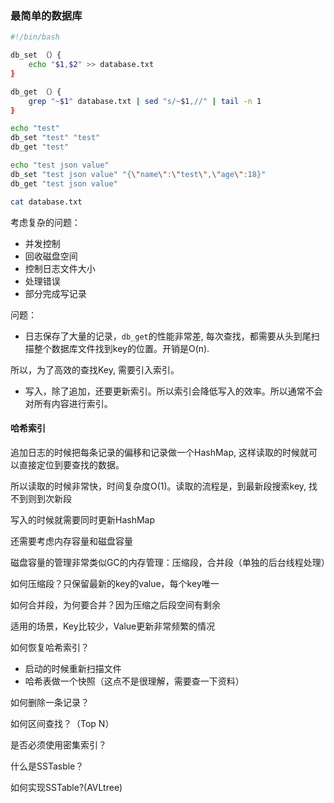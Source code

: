 ### 最简单的数据库

``` bash
#!/bin/bash

db_set （）{
    echo "$1,$2" >> database.txt
}

db_get （）{
    grep "~$1" database.txt | sed "s/~$1,//" | tail -n 1
}   

echo "test"
db_set "test" "test"
db_get "test"

echo "test json value"
db_set "test json value" "{\"name\":\"test\",\"age\":18}"
db_get "test json value"

cat database.txt
```

考虑复杂的问题：
- 并发控制
- 回收磁盘空间
- 控制日志文件大小
- 处理错误
- 部分完成写记录

问题：
- 日志保存了大量的记录，`db_get`的性能非常差, 每次查找，都需要从头到尾扫描整个数据库文件找到key的位置。开销是O(n).

所以，为了高效的查找Key, 需要引入索引。
- 写入，除了追加，还要更新索引。所以索引会降低写入的效率。所以通常不会对所有内容进行索引。

#### 哈希索引

追加日志的时候把每条记录的偏移和记录做一个HashMap, 这样读取的时候就可以直接定位到要查找的数据。

所以读取的时候非常快，时间复杂度O(1)。读取的流程是，到最新段搜索key, 找不到则到次新段

写入的时候就需要同时更新HashMap

还需要考虑内存容量和磁盘容量

磁盘容量的管理非常类似GC的内存管理：压缩段，合并段（单独的后台线程处理）

如何压缩段？只保留最新的key的value，每个key唯一

如何合并段，为何要合并？因为压缩之后段空间有剩余

适用的场景，Key比较少，Value更新非常频繁的情况

如何恢复哈希索引？

- 启动的时候重新扫描文件
- 哈希表做一个快照（这点不是很理解，需要查一下资料）

如何删除一条记录？

如何区间查找？（Top N）

是否必须使用密集索引？

什么是SSTasble？

如何实现SSTable?(AVLtree)





